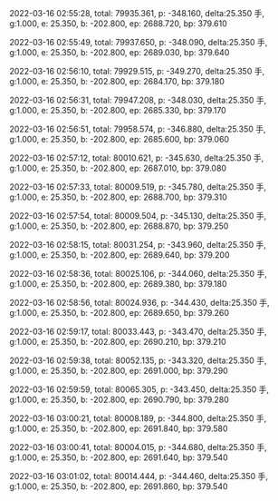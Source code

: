 2022-03-16 02:55:28, total: 79935.361, p: -348.160, delta:25.350 手, g:1.000, e: 25.350, b: -202.800, ep: 2688.720, bp: 379.610

2022-03-16 02:55:49, total: 79937.650, p: -348.090, delta:25.350 手, g:1.000, e: 25.350, b: -202.800, ep: 2689.030, bp: 379.640

2022-03-16 02:56:10, total: 79929.515, p: -349.270, delta:25.350 手, g:1.000, e: 25.350, b: -202.800, ep: 2684.170, bp: 379.180

2022-03-16 02:56:31, total: 79947.208, p: -348.030, delta:25.350 手, g:1.000, e: 25.350, b: -202.800, ep: 2685.330, bp: 379.170

2022-03-16 02:56:51, total: 79958.574, p: -346.880, delta:25.350 手, g:1.000, e: 25.350, b: -202.800, ep: 2685.600, bp: 379.060

2022-03-16 02:57:12, total: 80010.621, p: -345.630, delta:25.350 手, g:1.000, e: 25.350, b: -202.800, ep: 2687.010, bp: 379.080

2022-03-16 02:57:33, total: 80009.519, p: -345.780, delta:25.350 手, g:1.000, e: 25.350, b: -202.800, ep: 2688.700, bp: 379.310

2022-03-16 02:57:54, total: 80009.504, p: -345.130, delta:25.350 手, g:1.000, e: 25.350, b: -202.800, ep: 2688.870, bp: 379.250

2022-03-16 02:58:15, total: 80031.254, p: -343.960, delta:25.350 手, g:1.000, e: 25.350, b: -202.800, ep: 2689.640, bp: 379.200

2022-03-16 02:58:36, total: 80025.106, p: -344.060, delta:25.350 手, g:1.000, e: 25.350, b: -202.800, ep: 2689.380, bp: 379.180

2022-03-16 02:58:56, total: 80024.936, p: -344.430, delta:25.350 手, g:1.000, e: 25.350, b: -202.800, ep: 2689.650, bp: 379.260

2022-03-16 02:59:17, total: 80033.443, p: -343.470, delta:25.350 手, g:1.000, e: 25.350, b: -202.800, ep: 2690.210, bp: 379.210

2022-03-16 02:59:38, total: 80052.135, p: -343.320, delta:25.350 手, g:1.000, e: 25.350, b: -202.800, ep: 2691.000, bp: 379.290

2022-03-16 02:59:59, total: 80065.305, p: -343.450, delta:25.350 手, g:1.000, e: 25.350, b: -202.800, ep: 2690.790, bp: 379.280

2022-03-16 03:00:21, total: 80008.189, p: -344.800, delta:25.350 手, g:1.000, e: 25.350, b: -202.800, ep: 2691.840, bp: 379.580

2022-03-16 03:00:41, total: 80004.015, p: -344.680, delta:25.350 手, g:1.000, e: 25.350, b: -202.800, ep: 2691.640, bp: 379.540

2022-03-16 03:01:02, total: 80014.444, p: -344.460, delta:25.350 手, g:1.000, e: 25.350, b: -202.800, ep: 2691.860, bp: 379.540